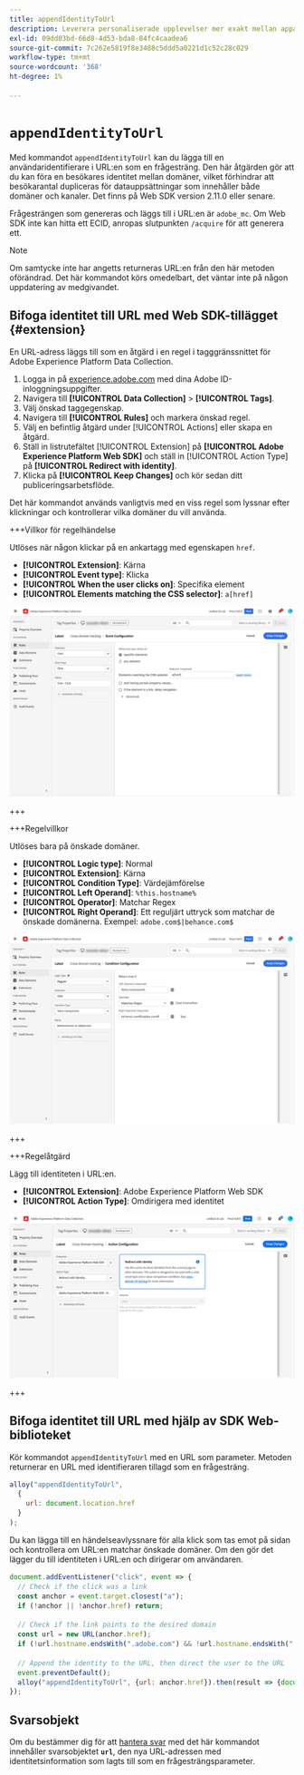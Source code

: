 ```yaml
---
title: appendIdentityToUrl
description: Leverera personaliserade upplevelser mer exakt mellan appar, webben och olika domäner.
exl-id: 09dd03bd-66d8-4d53-bda8-84fc4caadea6
source-git-commit: 7c262e5819f8e3488c5ddd5a0221d1c52c28c029
workflow-type: tm+mt
source-wordcount: '368'
ht-degree: 1%

---
```


# `appendIdentityToUrl`

Med kommandot `appendIdentityToUrl` kan du lägga till en användaridentifierare i URL:en som en frågesträng. Den här åtgärden gör att du kan föra en besökares identitet mellan domäner, vilket förhindrar att besökarantal dupliceras för datauppsättningar som innehåller både domäner och kanaler. Det finns på Web SDK version 2.11.0 eller senare.

Frågesträngen som genereras och läggs till i URL:en är `adobe_mc`. Om Web SDK inte kan hitta ett ECID, anropas slutpunkten `/acquire` för att generera ett.

>[!NOTE]
>
>Om samtycke inte har angetts returneras URL:en från den här metoden oförändrad. Det här kommandot körs omedelbart, det väntar inte på någon uppdatering av medgivandet.

## Bifoga identitet till URL med Web SDK-tillägget {#extension}

En URL-adress läggs till som en åtgärd i en regel i tagggränssnittet för Adobe Experience Platform Data Collection.

1. Logga in på [experience.adobe.com](https://experience.adobe.com) med dina Adobe ID-inloggningsuppgifter.
1. Navigera till **[!UICONTROL Data Collection]** > **[!UICONTROL Tags]**.
1. Välj önskad taggegenskap.
1. Navigera till **[!UICONTROL Rules]** och markera önskad regel.
1. Välj en befintlig åtgärd under [!UICONTROL Actions] eller skapa en åtgärd.
1. Ställ in listrutefältet [!UICONTROL Extension] på **[!UICONTROL Adobe Experience Platform Web SDK]** och ställ in [!UICONTROL Action Type] på **[!UICONTROL Redirect with identity]**.
1. Klicka på **[!UICONTROL Keep Changes]** och kör sedan ditt publiceringsarbetsflöde.

Det här kommandot används vanligtvis med en viss regel som lyssnar efter klickningar och kontrollerar vilka domäner du vill använda.

+++Villkor för regelhändelse

Utlöses när någon klickar på en ankartagg med egenskapen `href`.

* **[!UICONTROL Extension]**: Kärna
* **[!UICONTROL Event type]**: Klicka
* **[!UICONTROL When the user clicks on]**: Specifika element
* **[!UICONTROL Elements matching the CSS selector]**: `a[href]`

![Regelhändelse](../assets/id-sharing-event-configuration.png)

+++

+++Regelvillkor

Utlöses bara på önskade domäner.

* **[!UICONTROL Logic type]**: Normal
* **[!UICONTROL Extension]**: Kärna
* **[!UICONTROL Condition Type]**: Värdejämförelse
* **[!UICONTROL Left Operand]**: `%this.hostname%`
* **[!UICONTROL Operator]**: Matchar Regex
* **[!UICONTROL Right Operand]**: Ett reguljärt uttryck som matchar de önskade domänerna. Exempel: `adobe.com$|behance.com$`

![Regelvillkor](../assets/id-sharing-condition-configuration.png)

+++

+++Regelåtgärd

Lägg till identiteten i URL:en.

* **[!UICONTROL Extension]**: Adobe Experience Platform Web SDK
* **[!UICONTROL Action Type]**: Omdirigera med identitet

![Regelåtgärd](../assets/id-sharing-action-configuration.png)

+++

## Bifoga identitet till URL med hjälp av SDK Web-biblioteket

Kör kommandot `appendIdentityToUrl` med en URL som parameter. Metoden returnerar en URL med identifieraren tillagd som en frågesträng.

```js
alloy("appendIdentityToUrl",
  {
    url: document.location.href
  }
);
```

Du kan lägga till en händelseavlyssnare för alla klick som tas emot på sidan och kontrollera om URL:en matchar önskade domäner. Om den gör det lägger du till identiteten i URL:en och dirigerar om användaren.

```js
document.addEventListener("click", event => {
  // Check if the click was a link
  const anchor = event.target.closest("a");
  if (!anchor || !anchor.href) return;

  // Check if the link points to the desired domain
  const url = new URL(anchor.href);
  if (!url.hostname.endsWith(".adobe.com") && !url.hostname.endsWith(".behance.com")) return;

  // Append the identity to the URL, then direct the user to the URL
  event.preventDefault();
  alloy("appendIdentityToUrl", {url: anchor.href}).then(result => {document.location = result.url;});
});
```

## Svarsobjekt

Om du bestämmer dig för att [hantera svar](command-responses.md) med det här kommandot innehåller svarsobjektet **`url`**, den nya URL-adressen med identitetsinformation som lagts till som en frågesträngsparameter.
